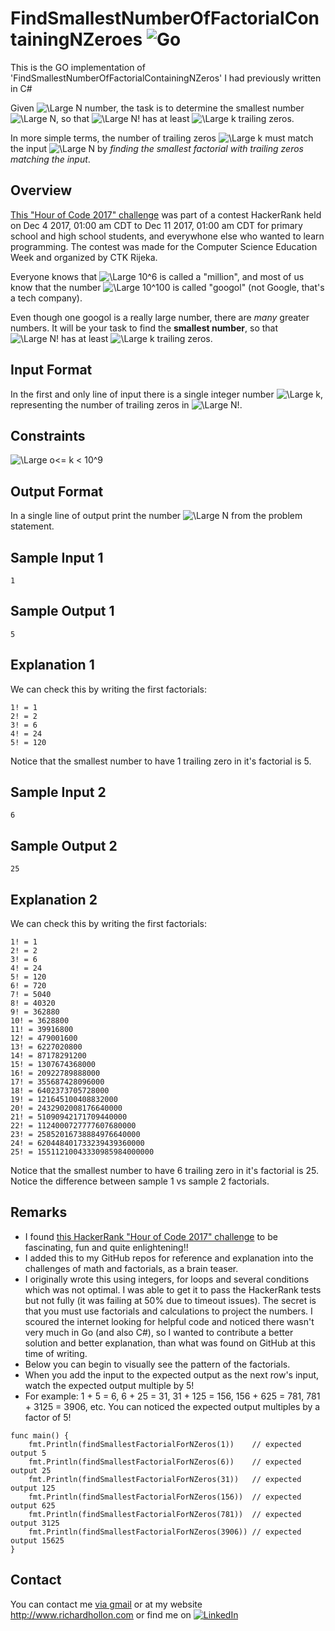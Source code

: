 # FindSmallestNumberOfFactorialContainingNZeroes <img alt="Go" src="https://img.shields.io/badge/Go-v1.17-blue"/>
This is the GO implementation of 'FindSmallestNumberOfFactorialContainingNZeros' I had previously written in C#

Given ![\Large N](https://latex.codecogs.com/svg.latex?\Large&space;N) number, the task is to determine the smallest number ![\Large N](https://latex.codecogs.com/svg.latex?\Large&space;N), so that ![\Large N!](https://latex.codecogs.com/svg.latex?\Large&space;N!) has at least ![\Large k](https://latex.codecogs.com/svg.latex?\Large&space;k) trailing zeros.

In more simple terms, the number of trailing zeros ![\Large k](https://latex.codecogs.com/svg.latex?\Large&space;k) must match the input ![\Large N](https://latex.codecogs.com/svg.latex?\Large&space;N) by <i>finding the smallest factorial with trailing zeros matching the input</i>.

## Overview ##
[This "Hour of Code 2017" challenge](https://www.hackerrank.com/contests/hour-of-code-2017/challenges/number-of-zeros/problem "HackerRank's Hour of Code 2017") was part of a contest HackerRank held on Dec 4 2017, 01:00 am CDT to Dec 11 2017, 01:00 am CDT for primary school and high school students, and everywhone else who wanted to learn programming. The contest was made for the Computer Science Education Week and organized by CTK Rijeka. 

Everyone knows that ![\Large 10^6](https://latex.codecogs.com/svg.latex?\Large&space;10^6) is called a "million", and most of us know that the number ![\Large 10^100](https://latex.codecogs.com/svg.latex?\Large&space;10^100) is called "googol" (not Google, that's a tech company).

Even though one googol is a really large number, there are <i>many</i> greater numbers. It will be your task to find the <b>smallest number</b>, so that ![\Large N!](https://latex.codecogs.com/svg.latex?\Large&space;N!) has at least ![\Large k](https://latex.codecogs.com/svg.latex?\Large&space;k) trailing zeros.

## Input Format ##
In the first and only line of input there is a single integer number ![\Large k](https://latex.codecogs.com/svg.latex?\Large&space;k), representing the number of trailing zeros in ![\Large N!](https://latex.codecogs.com/svg.latex?\Large&space;N!).

## Constraints ##
![\Large o<= k < 10^9](https://latex.codecogs.com/svg.latex?\Large&space;0<k<10^9) 

## Output Format ##
In a single line of output print the number ![\Large N](https://latex.codecogs.com/svg.latex?\Large&space;N) from the problem statement.

## Sample Input 1 ##
```
1
```

## Sample Output 1 ##
```
5
```

## Explanation 1 ##
We can check this by writing the first factorials:
```
1! = 1
2! = 2
3! = 6
4! = 24
5! = 120
```
Notice that the smallest number to have 1 trailing zero in it's factorial is 5.

## Sample Input 2 ##
```
6
```

## Sample Output 2 ##
```
25
```

## Explanation 2 ##
We can check this by writing the first factorials:
```
1! = 1
2! = 2
3! = 6
4! = 24
5! = 120
6! = 720
7! = 5040
8! = 40320
9! = 362880
10! = 3628800
11! = 39916800
12! = 479001600
13! = 6227020800
14! = 87178291200
15! = 1307674368000
16! = 20922789888000
17! = 355687428096000
18! = 6402373705728000
19! = 121645100408832000
20! = 2432902008176640000
21! = 51090942171709440000
22! = 1124000727777607680000
23! = 25852016738884976640000
24! = 620448401733239439360000
25! = 15511210043330985984000000
```
Notice that the smallest number to have 6 trailing zero in it's factorial is 25. Notice the difference between sample 1 vs sample 2 factorials.

## Remarks ##
* I found [this HackerRank "Hour of Code 2017" challenge](https://www.hackerrank.com/contests/hour-of-code-2017/challenges/number-of-zeros/problem "HackerRank's Hour of Code 2017") to be fascinating, fun and quite enlightening!!
* I added this to my GitHub repos for reference and explanation into the challenges of math and factorials, as a brain teaser.
* I originally wrote this using integers, for loops and several conditions which was not optimal. I was able to get it to pass the HackerRank tests but not fully (it was failing at 50% due to timeout issues). The secret is that you must use factorials and calculations to project the numbers. I scoured the internet looking for helpful code and noticed there wasn't very much in Go (and also C#), so I wanted to contribute a better solution and better explanation, than what was found on GitHub at this time of writing.
* Below you can begin to visually see the pattern of the factorials. 
* When you add the input to the expected output as the next row's input, watch the expected output multiple by 5!
* For example: 1 + 5 = 6, 6 + 25 = 31, 31 + 125 = 156, 156 + 625 = 781, 781 + 3125 = 3906, etc. You can noticed the expected output multiples by a factor of 5!

```
func main() {
	fmt.Println(findSmallestFactorialForNZeros(1))    // expected output 5
	fmt.Println(findSmallestFactorialForNZeros(6))    // expected output 25
	fmt.Println(findSmallestFactorialForNZeros(31))   // expected output 125
	fmt.Println(findSmallestFactorialForNZeros(156))  // expected output 625
	fmt.Println(findSmallestFactorialForNZeros(781))  // expected output 3125
	fmt.Println(findSmallestFactorialForNZeros(3906)) // expected output 15625
}
```

## Contact ##

You can contact me <a href="mailto:richardsmailbox@gmail.com?subject=Getting in touch!&body=Hi, I would like to contact you, Devtr0n.">via gmail</a> or at my website http://www.richardhollon.com or find me on <a href="https://www.linkedin.com/in/richardhollon/" target="_blank"><img alt="LinkedIn" src="https://img.shields.io/badge/linkedin-%230077B5.svg?style=for-the-badge&logo=linkedin&logoColor=white"/></a>
